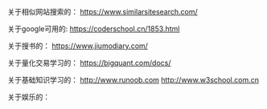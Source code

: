 
关于相似网站搜索的：
https://www.similarsitesearch.com/









关于google可用的:
https://coderschool.cn/1853.html







关于搜书的：
https://www.jiumodiary.com/







关于量化交易学习的：
https://bigquant.com/docs/






关于基础知识学习的：
http://www.runoob.com
http://www.w3school.com.cn





关于娱乐的：

